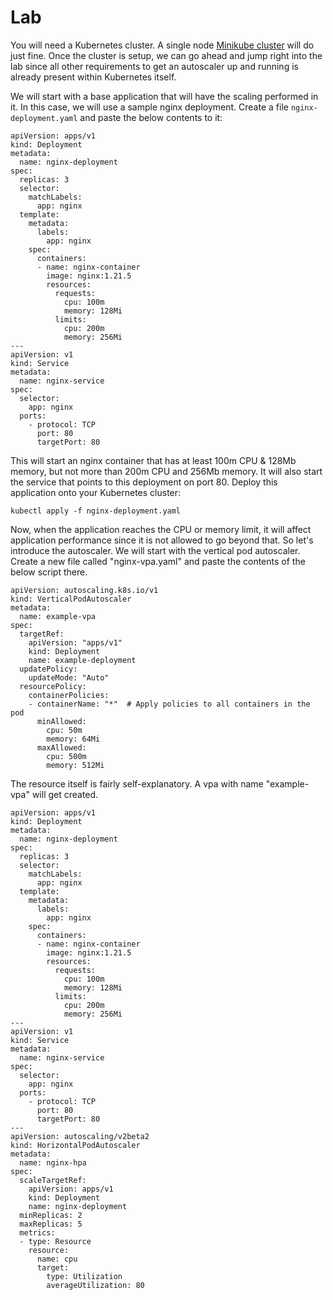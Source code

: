 # Lab

You will need a Kubernetes cluster. A single node [Minikube cluster](https://minikube.sigs.k8s.io/docs/start/) will do just fine. Once the cluster is setup, we can go ahead and jump right into the lab since all other requirements to get an autoscaler up and running is already present within Kubernetes itself.

We will start with a base application that will have the scaling performed in it. In this case, we will use a sample nginx deployment. Create a file `nginx-deployment.yaml` and paste the below contents to it:



```
apiVersion: apps/v1
kind: Deployment
metadata:
  name: nginx-deployment
spec:
  replicas: 3
  selector:
    matchLabels:
      app: nginx
  template:
    metadata:
      labels:
        app: nginx
    spec:
      containers:
      - name: nginx-container
        image: nginx:1.21.5
        resources:
          requests:
            cpu: 100m
            memory: 128Mi
          limits:
            cpu: 200m
            memory: 256Mi
---
apiVersion: v1
kind: Service
metadata:
  name: nginx-service
spec:
  selector:
    app: nginx
  ports:
    - protocol: TCP
      port: 80
      targetPort: 80
```

This will start an nginx container that has at least 100m CPU & 128Mb memory, but not more than 200m CPU and 256Mb memory. It will also start the service that points to this deployment on port 80. Deploy this application onto your Kubernetes cluster:

```
kubectl apply -f nginx-deployment.yaml
```

Now, when the application reaches the CPU or memory limit, it will affect application performance since it is not allowed to go beyond that. So let's introduce the autoscaler. We will start with the vertical pod autoscaler. Create a new file called "nginx-vpa.yaml" and paste the contents of the below script there.

```
apiVersion: autoscaling.k8s.io/v1
kind: VerticalPodAutoscaler
metadata:
  name: example-vpa
spec:
  targetRef:
    apiVersion: "apps/v1"
    kind: Deployment
    name: example-deployment
  updatePolicy:
    updateMode: "Auto"
  resourcePolicy:
    containerPolicies:
    - containerName: "*"  # Apply policies to all containers in the pod
      minAllowed:
        cpu: 50m
        memory: 64Mi
      maxAllowed:
        cpu: 500m
        memory: 512Mi
```

The resource itself is fairly self-explanatory. A vpa with name "example-vpa" will get created.


```
apiVersion: apps/v1
kind: Deployment
metadata:
  name: nginx-deployment
spec:
  replicas: 3
  selector:
    matchLabels:
      app: nginx
  template:
    metadata:
      labels:
        app: nginx
    spec:
      containers:
      - name: nginx-container
        image: nginx:1.21.5
        resources:
          requests:
            cpu: 100m
            memory: 128Mi
          limits:
            cpu: 200m
            memory: 256Mi
---
apiVersion: v1
kind: Service
metadata:
  name: nginx-service
spec:
  selector:
    app: nginx
  ports:
    - protocol: TCP
      port: 80
      targetPort: 80
---
apiVersion: autoscaling/v2beta2
kind: HorizontalPodAutoscaler
metadata:
  name: nginx-hpa
spec:
  scaleTargetRef:
    apiVersion: apps/v1
    kind: Deployment
    name: nginx-deployment
  minReplicas: 2
  maxReplicas: 5
  metrics:
  - type: Resource
    resource:
      name: cpu
      target:
        type: Utilization
        averageUtilization: 80
```